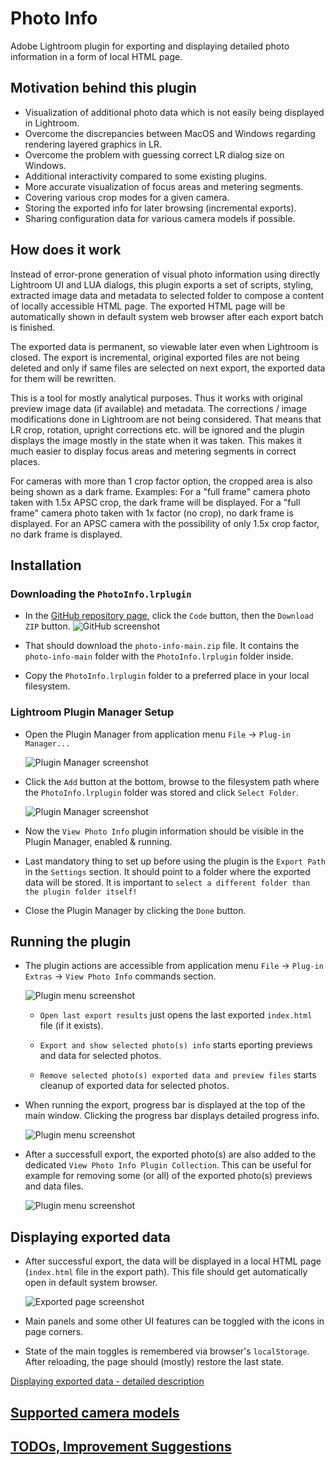 # Photo Info

Adobe Lightroom plugin for exporting and displaying detailed photo information in a form of local HTML page.


## Motivation behind this plugin

- Visualization of additional photo data which is not easily being displayed in Lightroom.
- Overcome the discrepancies between MacOS and Windows regarding rendering layered graphics in LR.
- Overcome the problem with guessing correct LR dialog size on Windows.
- Additional interactivity compared to some existing plugins.
- More accurate visualization of focus areas and metering segments.
- Covering various crop modes for a given camera.
- Storing the exported info for later browsing (incremental exports).
- Sharing configuration data for various camera models if possible.


## How does it work

Instead of error-prone generation of visual photo information using directly Lightroom UI and LUA dialogs,
this plugin exports a set of scripts, styling, extracted image data and metadata to selected folder
to compose a content of locally accessible HTML page. The exported HTML page will be automatically
shown in default system web browser after each export batch is finished.

The exported data is permanent, so viewable later even when Lightroom is closed. The export is incremental,
original exported files are not being deleted and only if same files are selected on next export,
the exported data for them will be rewritten.

This is a tool for mostly analytical purposes. Thus it works with original preview image data (if available)
and metadata. The corrections / image modifications done in Lightroom are not being considered. That means
that LR crop, rotation, upright corrections etc. will be ignored and the plugin displays the image mostly
in the state when it was taken. This makes it much easier to display focus areas and metering segments
in correct places.

For cameras with more than 1 crop factor option, the cropped area is also being shown as a dark frame.
Examples: For a "full frame" camera photo taken with 1.5x APSC crop, the dark frame will be displayed.
For a "full frame" camera photo taken with 1x factor (no crop), no dark frame is displayed.
For an APSC camera with the possibility of only 1.5x crop factor, no dark frame is displayed.


## Installation

### Downloading the `PhotoInfo.lrplugin`

- In the [GitHub repository page](https://github.com/JuraFajt/photo-info), click the `Code` button, then the `Download ZIP` button.
    ![GitHub screenshot](docs/images/download.png)

- That should download the `photo-info-main.zip` file. It contains the `photo-info-main` folder with the `PhotoInfo.lrplugin` folder inside.

- Copy the `PhotoInfo.lrplugin` folder to a preferred place in your local filesystem.

### Lightroom Plugin Manager Setup

- Open the Plugin Manager from application menu `File` -> `Plug-in Manager...`

    ![Plugin Manager screenshot](docs/images/plugin-manager-01.png)

- Click the `Add` button at the bottom, browse to the filesystem path where the `PhotoInfo.lrplugin` folder was stored and click `Select Folder`.

    ![Plugin Manager screenshot](docs/images/plugin-manager-02.png)

- Now the `View Photo Info` plugin information should be visible in the Plugin Manager, enabled & running.

- Last mandatory thing to set up before using the plugin is the `Export Path` in the `Settings` section. It should point to a folder where the exported data will be stored. It is important to `select a different folder than the plugin folder itself!`

- Close the Plugin Manager by clicking the `Done` button.


## Running the plugin

- The plugin actions are accessible from application menu `File` -> `Plug-in Extras` -> `View Photo Info` commands section.

    ![Plugin menu screenshot](docs/images/use-01.png)

    - `Open last export results` just opens the last exported `index.html` file (if it exists).

    - `Export and show selected photo(s) info` starts eporting previews and data for selected photos.

    - `Remove selected photo(s) exported data and preview files` starts cleanup of exported data for selected photos.

- When running the export, progress bar is displayed at the top of the main window. Clicking the progress bar displays detailed progress info.

    ![Plugin menu screenshot](docs/images/use-02.png)

- After a successfull export, the exported photo(s) are also added to the dedicated `View Photo Info Plugin Collection`. This can be useful for example for removing some (or all) of the exported photo(s) previews and data files.

    ![Plugin menu screenshot](docs/images/use-03.png)

## Displaying exported data

- After successful export, the data will be displayed in a local HTML page (`index.html` file in the export path). This file should get automatically open in default system browser.

    ![Exported page screenshot](docs/images/exported-01.png)

- Main panels and some other UI features can be toggled with the icons in page corners.

- State of the main toggles is remembered via browser's `localStorage`. After reloading, the page should (mostly) restore the last state.

[Displaying exported data - detailed description](docs/exported-ui.md)


## [Supported camera models](docs/supported-cameras.md)

## [TODOs, Improvement Suggestions](docs/todo.md)

